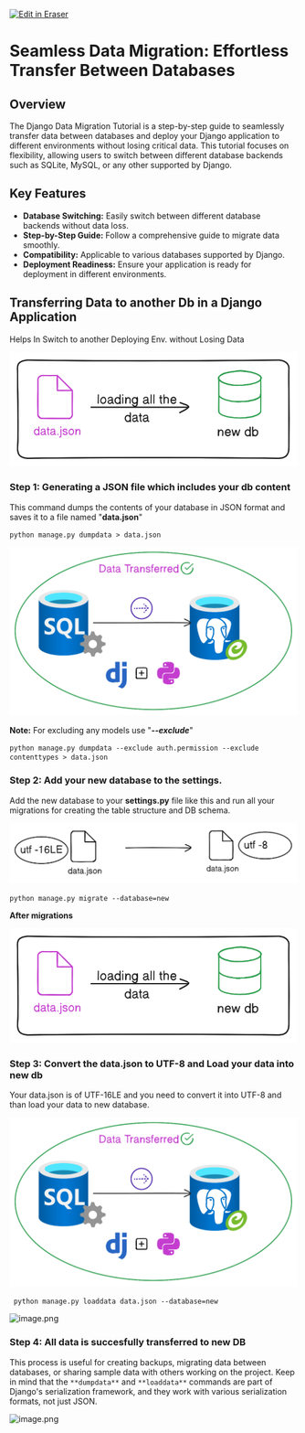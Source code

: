 <p><a target="_blank" href="https://app.eraser.io/workspace/unlCADwgHzuK1NUv2vDg" id="edit-in-eraser-github-link"><img alt="Edit in Eraser" src="https://firebasestorage.googleapis.com/v0/b/second-petal-295822.appspot.com/o/images%2Fgithub%2FOpen%20in%20Eraser.svg?alt=media&amp;token=968381c8-a7e7-472a-8ed6-4a6626da5501"></a></p>

# Seamless Data Migration: Effortless Transfer Between Databases 
## Overview
The Django Data Migration Tutorial is a step-by-step guide to seamlessly transfer data between databases and deploy your Django application to different environments without losing critical data. This tutorial focuses on flexibility, allowing users to switch between different database backends such as SQLite, MySQL, or any other supported by Django.

## Key Features
- **Database Switching:** Easily switch between different database backends without data loss.
- **Step-by-Step Guide:** Follow a comprehensive guide to migrate data smoothly.
- **Compatibility:** Applicable to various databases supported by Django.
- **Deployment Readiness:** Ensure your application is ready for deployment in different environments.
## Transferring Data to another Db in a Django Application
Helps In Switch to another Deploying Env. without Losing Data

![image.png](/.eraser/unlCADwgHzuK1NUv2vDg___PyIGY6S3LKYuPtLSivFCFleXZbx2___csKiAD4H34q7g_rJKdhIq.png "image.png")

### Step 1: Generating a JSON file which includes your db content 
This command dumps the contents of your database in JSON format and saves it to a file named "**data.json**"

```
python manage.py dumpdata > data.json
```
![image.png](/.eraser/unlCADwgHzuK1NUv2vDg___PyIGY6S3LKYuPtLSivFCFleXZbx2___-a8V7M-YVGnagJXMS8Y-M.png "image.png")

**Note:** For excluding any models use "**_--exclude_**"

```
python manage.py dumpdata --exclude auth.permission --exclude contenttypes > data.json
```
### Step 2: Add your new database to the settings.
Add the new database to your **settings.py** file like this and run all your migrations for creating the table structure and DB schema.

![image.png](/.eraser/unlCADwgHzuK1NUv2vDg___PyIGY6S3LKYuPtLSivFCFleXZbx2___sKP2z0NARBCwF9BO7RDUo.png "image.png")

```
python manage.py migrate --database=new
```
**After migrations**

![image.png](/.eraser/unlCADwgHzuK1NUv2vDg___PyIGY6S3LKYuPtLSivFCFleXZbx2___SIjNokx9Jzq2oB6X0fs3C.png "image.png")

### Step 3: Convert the data.json to UTF-8 and Load your data into new db
Your data.json is of UTF-16LE and you need to convert it into UTF-8 and than load your data to new database.

![image.png](/.eraser/unlCADwgHzuK1NUv2vDg___PyIGY6S3LKYuPtLSivFCFleXZbx2___oY4EJget7utydKikFFWBH.png "image.png")

```
 python manage.py loaddata data.json --database=new
```


![image.png](/.eraser/unlCADwgHzuK1NUv2vDg___PyIGY6S3LKYuPtLSivFCFleXZbx2___jyMLzwTnlpu80y2g69J4v.png "image.png")

### Step 4: All data is succesfully transferred to new DB
 This process is useful for creating backups, migrating data between databases, or sharing sample data with others working on the project. Keep in mind that the `**dumpdata**` and `**loaddata**` commands are part of Django's serialization framework, and they work with various serialization formats, not just JSON.

![image.png](/.eraser/unlCADwgHzuK1NUv2vDg___PyIGY6S3LKYuPtLSivFCFleXZbx2___Mp33VpW-BnfkKLFdVx1jt.png "image.png")




<!--- Eraser file: https://app.eraser.io/workspace/unlCADwgHzuK1NUv2vDg --->